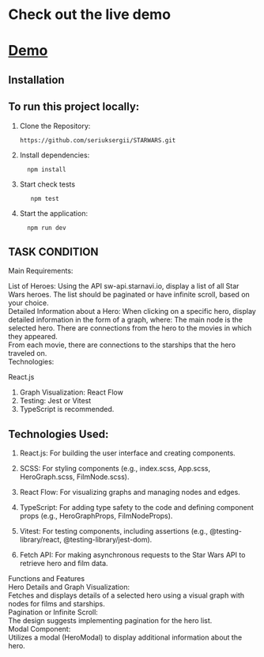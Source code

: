 # Check out the live demo

# [Demo](https://starwars-one-mu.vercel.app)

## Installation

## To run this project locally:

1.  Clone the Repository:

        https://github.com/seriuksergii/STARWARS.git

2.  Install dependencies:

          npm install

3. Start check tests

          npm test

4.  Start the application:

          npm run dev

## TASK CONDITION

Main Requirements:

List of Heroes: Using the API sw-api.starnavi.io, display a list of all Star Wars heroes. The list should be paginated or have infinite scroll, based on your choice.  
Detailed Information about a Hero: When clicking on a specific hero, display detailed information in the form of a graph, where:
The main node is the selected hero.
There are connections from the hero to the movies in which they appeared.  
From each movie, there are connections to the starships that the hero traveled on.  
Technologies:

React.js

1. Graph Visualization: React Flow
2. Testing: Jest or Vitest
3. TypeScript is recommended.

## Technologies Used:

1. React.js:
   For building the user interface and creating components.

2. SCSS:
   For styling components (e.g., index.scss, App.scss, HeroGraph.scss, FilmNode.scss).

3. React Flow:
   For visualizing graphs and managing nodes and edges.

4. TypeScript:
   For adding type safety to the code and defining component props (e.g., HeroGraphProps, FilmNodeProps).

5. Vitest:
   For testing components, including assertions (e.g., @testing-library/react, @testing-library/jest-dom).

6. Fetch API:
   For making asynchronous requests to the Star Wars API to retrieve hero and film data.

Functions and Features  
Hero Details and Graph Visualization:  
Fetches and displays details of a selected hero using a visual graph with nodes for films and starships.  
Pagination or Infinite Scroll:  
The design suggests implementing pagination for the hero list.  
Modal Component:  
Utilizes a modal (HeroModal) to display additional information about the hero.
